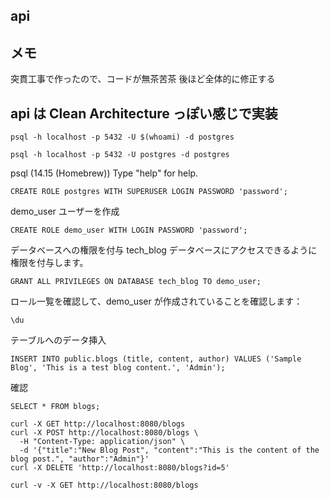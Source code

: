 ## api

## メモ

突貫工事で作ったので、コードが無茶苦茶
後ほど全体的に修正する

## api は Clean Architecture っぽい感じで実装

```
psql -h localhost -p 5432 -U $(whoami) -d postgres
```

```
psql -h localhost -p 5432 -U postgres -d postgres
```

psql (14.15 (Homebrew))
Type "help" for help.

```
CREATE ROLE postgres WITH SUPERUSER LOGIN PASSWORD 'password';
```

demo_user ユーザーを作成

```
CREATE ROLE demo_user WITH LOGIN PASSWORD 'password';
```

データベースへの権限を付与 tech_blog データベースにアクセスできるように権限を付与します。

```
GRANT ALL PRIVILEGES ON DATABASE tech_blog TO demo_user;
```

ロール一覧を確認して、demo_user が作成されていることを確認します：

```
\du
```

テーブルへのデータ挿入

```
INSERT INTO public.blogs (title, content, author) VALUES ('Sample Blog', 'This is a test blog content.', 'Admin');
```

確認

```
SELECT * FROM blogs;

```

```
curl -X GET http://localhost:8080/blogs
curl -X POST http://localhost:8080/blogs \
  -H "Content-Type: application/json" \
  -d '{"title":"New Blog Post", "content":"This is the content of the blog post.", "author":"Admin"}'
curl -X DELETE 'http://localhost:8080/blogs?id=5'
```

```
curl -v -X GET http://localhost:8080/blogs
```
